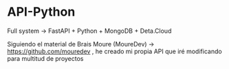 # API-Python
Full system -> FastAPI + Python + MongoDB + Deta.Cloud

Siguiendo el material de Brais Moure (MoureDev) -> https://github.com/mouredev , he creado mi propia API que iré modificando para multitud de proyectos
